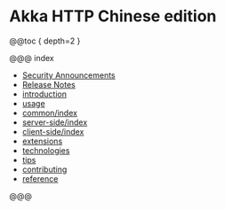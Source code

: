 # Akka HTTP Chinese edition

@@toc { depth=2 }

@@@ index

* [Security Announcements](security.md)
* [Release Notes](release-notes/index.md)
* [introduction](introduction.md)
* [usage](usage.md)
* [common/index](common/index.md)
* [server-side/index](server-side/index.md)
* [client-side/index](client-side/index.md)
* [extensions](extensions.md)
* [technologies](technologies.md)
* [tips](tipsandtricks.md)
* [contributing](contributing.md)
* [reference](reference.md)

@@@
